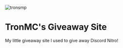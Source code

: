 ![tronsmp](https://tronmc.com/img/christmaslogo.png)

# TronMC's Giveaway Site
My little giveaway site I used to give away Discord Nitro!
